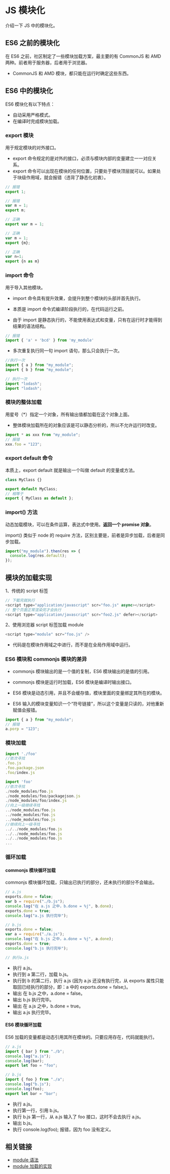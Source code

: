 # JS 模块化

介绍一下 JS 中的模块化。

## ES6 之前的模块化

在 ES6 之前，社区制定了一些模块加载方案，最主要的有 CommonJS 和 AMD 两种。前者用于服务器，后者用于浏览器。

- CommonJS 和 AMD 模块，都只能在运行时确定这些东西。

## ES6 中的模块化

ES6 模块化有以下特点：

- 自动采用严格模式。
- 在编译时完成模块加载。

### export 模块

用于规定模块的对外接口。

- export 命令规定的是对外的接口，必须与模块内部的变量建立一一对应关系。
- export 命令可以出现在模块的任何位置，只要处于模块顶层就可以。如果处于块级作用域，就会报错（违背了静态化初衷）。

```js
// 报错
export 1;

// 报错
var m = 1;
export m;

// 正确
export var m = 1;

// 正确
var m = 1;
export {m};

// 正确
var n=1;
export {n as m}
```

### import 命令

用于导入其他模块。

- import 命令具有提升效果，会提升到整个模块的头部并首先执行。

- 本质是 import 命令式编译阶段执行的，在代码运行之前。

- 由于 import 是静态执行的，不能使用表达式和变量，只有在运行时才能得到结果的语法结构。

```js
// 报错
import { 'a' + 'bcd' } from 'my_module'
```

- 多次重复执行同一句 import 语句，那么只会执行一次。

```js
//执行一次
import { a } from "my_module";
import { b } from "my_module";

// 执行一次
import "lodash";
import "lodash";
```

### 模块的整体加载

用星号（\*）指定一个对象，所有输出值都加载在这个对象上面。

- 整体模块加载所在的对象应该是可以静态分析的，所以不允许运行时改变。

```js
import * as xxx from "my_module";
// 报错
xxx.foo = "123";
```

### export default 命令

本质上，export default 就是输出一个叫做 default 的变量或方法。

```js
class MyClass {}

export default MyClass;
// 相等于
export { MyClass as default };
```

### import() 方法

动态加载模块，可以在条件运算，表达式中使用。**返回一个 promise 对象**。

import() 类似于 node 的 require 方法，区别主要是，前者是异步加载，后者是同步加载。

```js
import("my_module").then(res => {
  console.log(res.default);
});
```

## 模块的加载实现

1、传统的 script 标签

```js
// 下载完就执行
<script type="application/javascript" scr="foo.js" async></script>
// 整个页面正常渲染完才会执行
<script type="application/javascript" scr="foo2.js" defer></script>
```

2、使用浏览器 script 标签加载 module

```js
<script type="module" scr="foo.js" />
```

- 代码是在模块作用域之中进行，而不是在全局作用域中运行。

### ES6 模块和 commonjs 模块的差异

- commonjs 模块输出的是一个值的复制，ES6 模块输出的是值的引用。
- commonjs 模块是运行时加载，ES6 模块是编译时输出接口。

- ES6 模块是动态引用，并且不会缓存值，模块里面的变量绑定其所在的模块。
- ES6 输入的模块变量知识一个“符号链接”，所以这个变量是只读的，对他重新赋值会报错。

```js
import { a } from "my_module";
// 报错
a.porp = "123";
```

### 模块加载

```js
import './foo'
//依次寻找
.foo.js
.foo.package.json
.foo/index.js

import 'foo'
//依次寻找
./node_modules/foo.js
./node_modules/foo/packagejson.js
./node_modules/foo/index.js
//向上一级继续寻找
../node_modules/foo.js
../node_modules/foo.js
../node_modules/foo.js
//继续向上一级寻找
../../node_modules/foo.js
../../node_modules/foo.js
../../node_modules/foo.js
...
```

### 循环加载

#### commonjs 模块循环加载

commonjs 模块循环加载，只输出已执行的部分，还未执行的部分不会输出。

```js
// a.js
exports.done = false;
var b = require("./b.js");
console.log("在 a.js 之中，b.done = %j", b.done);
exports.done = true;
console.log("a.js 执行完毕");

// b.js
exports.done = false;
var a = require("./a.js");
console.log("在 b.js 之中，a.done = %j", a.done);
exports.done = true;
console.log("b.js 执行完毕");

// 执行a.js
```

- 执行 a.js。
- 执行到 a 第二行，加载 b.js。
- 执行到 b 的第二行，执行 a.js (因为 a.js 还没有执行完，从 exports 属性只能取回已经执行的部分，即：a 中的 exports.done = false;)。
- 输出 在 b.js 之中，a.done = false。
- 输出 b.js 执行完毕。
- 输出 在 a.js 之中，b.done = true。
- 输出 a.js 执行完毕。

#### ES6 模块循环加载

ES6 加载的变量都是动态引用其所在模块的。只要应用存在，代码就能执行。

```js
// a.js
import { bar } from "./b";
console.log("a.js");
console.log(bar);
export let foo = "foo";

// b.js
import { foo } from "./a";
console.log("b.js");
console.log(foo);
export let bar = "bar";
```

- 执行 a.js。
- 执行第一行，引用 b.js。
- 执行 b.js 第一行，从 a.js 输入了 foo 接口，这时不会去执行 a.js。
- 输出 b.js。
- 执行 console.log(foo); 报错，因为 foo 没有定义。

## 相关链接

- [module 语法](http://ES6.ruanyifeng.com/#docs/module)
- [module 加载的实现](http://ES6.ruanyifeng.com/#docs/module-loader)
